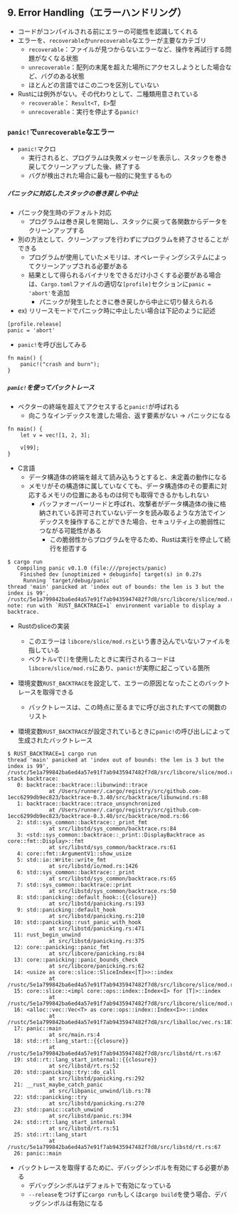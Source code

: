 ## 9. Error Handling（エラーハンドリング）
- コードがコンパイルされる前にエラーの可能性を認識してくれる
- エラーを、`recoverable`か`unrecoverable`なエラーが主要なカテゴリ
  - `recoverable`：ファイルが見つからないエラーなど、操作を再試行する問題がなくなる状態
  - `unrecoverable`：配列の末尾を超えた場所にアクセスしようとした場合など、バグのある状態
  - ほとんどの言語ではこの二つを区別していない
- Rustには例外がない。その代わりとして、二種類用意されている
  - `recoverable`： `Result<T, E>`型
  - `unrecoverable`：実行を停止する`panic!`

### `panic!`で`unrecoverable`なエラー
- `panic!`マクロ
  - 実行されると、プログラムは失敗メッセージを表示し、スタックを巻き戻してクリーンアップした後、終了する
  - バグが検出された場合に最も一般的に発生するもの

##### パニックに対応したスタックの巻き戻しや中止
- パニック発生時のデフォルト対応
  - プログラムは巻き戻しを開始し、スタックに戻って各関数からデータをクリーンアップする
- 別の方法として、クリーンアップを行わずにプログラムを終了させることができる
  - プログラムが使用していたメモリは、オペレーティングシステムによってクリーンアップされる必要がある
  - 結果として得られるバイナリをできるだけ小さくする必要がある場合は、`Cargo.toml`ファイルの適切な`[profile]`セクションに`panic = 'abort'`を追加
    - パニックが発生したときに巻き戻しから中止に切り替えられる
- ex) リリースモードでパニック時に中止したい場合は下記のように記述
```
[profile.release]
panic = 'abort'
```

- `panic!`を呼び出してみる
```
fn main() {
    panic!("crash and burn");
}
```

##### `panic!`を使ってバックトレース
- ベクターの終端を超えてアクセスすると`panic!`が呼ばれる
  - 向こうなインデックスを渡した場合、返す要素がない → パニックになる
```
fn main() {
    let v = vec![1, 2, 3];

    v[99];
}
```

- C言語
  - データ構造体の終端を越えて読み込もうとすると、未定義の動作になる
  - メモリがその構造体に属していなくても、データ構造体のその要素に対応するメモリの位置にあるものは何でも取得できるかもしれない
    - バッファオーバーリードと呼ばれ、攻撃者がデータ構造体の後に格納されている許可されていないデータを読み取るような方法でインデックスを操作することができた場合、セキュリティ上の脆弱性につながる可能性がある
      - この脆弱性からプログラムを守るため、Rustは実行を停止して続行を拒否する

```
$ cargo run
   Compiling panic v0.1.0 (file:///projects/panic)
    Finished dev [unoptimized + debuginfo] target(s) in 0.27s
     Running `target/debug/panic`
thread 'main' panicked at 'index out of bounds: the len is 3 but the index is 99', /rustc/5e1a799842ba6ed4a57e91f7ab9435947482f7d8/src/libcore/slice/mod.rs:2806:10
note: run with `RUST_BACKTRACE=1` environment variable to display a backtrace.
```
- Rustのsliceの実装
  - このエラーは `libcore/slice/mod.rs`という書き込んでいないファイルを指している
  - ベクトル`v`で`[]`を使用したときに実行されるコードは`libcore/slice/mod.rs`にあり、`panic!`が実際に起こっている箇所

- 環境変数`RUST_BACKTRACE`を設定して、エラーの原因となったことのバックトレースを取得できる
  - バックトレースは、この時点に至るまでに呼び出されたすべての関数のリスト

-  環境変数`RUST_BACKTRACE`が設定されているときに`panic!`の呼び出しによって生成されたバックトレース

```
$ RUST_BACKTRACE=1 cargo run
thread 'main' panicked at 'index out of bounds: the len is 3 but the index is 99', /rustc/5e1a799842ba6ed4a57e91f7ab9435947482f7d8/src/libcore/slice/mod.rs:2806:10
stack backtrace:
   0: backtrace::backtrace::libunwind::trace
             at /Users/runner/.cargo/registry/src/github.com-1ecc6299db9ec823/backtrace-0.3.40/src/backtrace/libunwind.rs:88
   1: backtrace::backtrace::trace_unsynchronized
             at /Users/runner/.cargo/registry/src/github.com-1ecc6299db9ec823/backtrace-0.3.40/src/backtrace/mod.rs:66
   2: std::sys_common::backtrace::_print_fmt
             at src/libstd/sys_common/backtrace.rs:84
   3: <std::sys_common::backtrace::_print::DisplayBacktrace as core::fmt::Display>::fmt
             at src/libstd/sys_common/backtrace.rs:61
   4: core::fmt::ArgumentV1::show_usize
   5: std::io::Write::write_fmt
             at src/libstd/io/mod.rs:1426
   6: std::sys_common::backtrace::_print
             at src/libstd/sys_common/backtrace.rs:65
   7: std::sys_common::backtrace::print
             at src/libstd/sys_common/backtrace.rs:50
   8: std::panicking::default_hook::{{closure}}
             at src/libstd/panicking.rs:193
   9: std::panicking::default_hook
             at src/libstd/panicking.rs:210
  10: std::panicking::rust_panic_with_hook
             at src/libstd/panicking.rs:471
  11: rust_begin_unwind
             at src/libstd/panicking.rs:375
  12: core::panicking::panic_fmt
             at src/libcore/panicking.rs:84
  13: core::panicking::panic_bounds_check
             at src/libcore/panicking.rs:62
  14: <usize as core::slice::SliceIndex<[T]>>::index
             at /rustc/5e1a799842ba6ed4a57e91f7ab9435947482f7d8/src/libcore/slice/mod.rs:2806
  15: core::slice::<impl core::ops::index::Index<I> for [T]>::index
             at /rustc/5e1a799842ba6ed4a57e91f7ab9435947482f7d8/src/libcore/slice/mod.rs:2657
  16: <alloc::vec::Vec<T> as core::ops::index::Index<I>>::index
             at /rustc/5e1a799842ba6ed4a57e91f7ab9435947482f7d8/src/liballoc/vec.rs:1871
  17: panic::main
             at src/main.rs:4
  18: std::rt::lang_start::{{closure}}
             at /rustc/5e1a799842ba6ed4a57e91f7ab9435947482f7d8/src/libstd/rt.rs:67
  19: std::rt::lang_start_internal::{{closure}}
             at src/libstd/rt.rs:52
  20: std::panicking::try::do_call
             at src/libstd/panicking.rs:292
  21: __rust_maybe_catch_panic
             at src/libpanic_unwind/lib.rs:78
  22: std::panicking::try
             at src/libstd/panicking.rs:270
  23: std::panic::catch_unwind
             at src/libstd/panic.rs:394
  24: std::rt::lang_start_internal
             at src/libstd/rt.rs:51
  25: std::rt::lang_start
             at /rustc/5e1a799842ba6ed4a57e91f7ab9435947482f7d8/src/libstd/rt.rs:67
  26: panic::main
```

- バックトレースを取得するために、デバッグシンボルを有効にする必要がある
  - デバッグシンボルはデフォルトで有効になっている
  - `--release`をつけずに`cargo run`もしくは`cargo build`を使う場合、デバッグシンボルは有効になる

